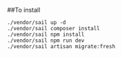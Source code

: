 ##To install 

    ./vendor/sail up -d
    ./vendor/sail composer install
    ./vendor/sail npm install
    ./vendor/sail npm run dev
    ./vendor/sail artisan migrate:fresh

